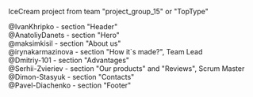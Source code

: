 IceCream project from team "project_group_15" or "TopType"

@IvanKhripko - section "Header"<br> @AnatoliyDanets - section "Hero"<br> @maksimkisil - section
"About us"<br> @irynakarmazinova - section "How it`s made?", Team Lead<br> @Dmitriy-101 - section
"Advantages"<br> @Serhii-Zvieriev - section "Our products" and "Reviews", Scrum Master<br> @Dimon-Stasyuk - section
"Contacts"<br> @Pavel-Diachenko - section "Footer"<br>
